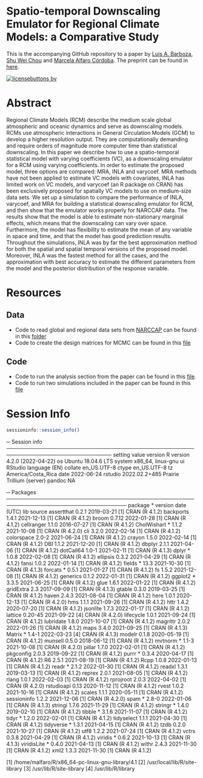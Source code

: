 # Spatio-temporal Downscaling Emulator for Regional Climate Models: a Comparative Study

This is the accompanying GitHub repository to a paper by [Luis A. Barboza](https://github.com/luisbarboza27), [Shu Wei Chou](https://github.com/shuwei325) and [Marcela Alfaro Córdoba](https://github.com/malfaro2). The preprint can be found in [here](https://arxiv.org/abs/2206.03914).

[![licensebuttons
by](https://licensebuttons.net/l/by-nc/4.0//88x31.png)](https://creativecommons.org/licenses/by/4.0)


# Abstract

Regional Climate Models (RCM) describe the medium scale global atmospheric and oceanic dynamics and serve as downscaling models. RCMs use atmospheric interactions in General Circulation Models (GCM) to develop a higher resolution output. They are computationally demanding and require orders of magnitude more computer time than statistical downscaling. In this paper we describe how to use a spatio-temporal statistical model with varying coefficients (VC), as a downscaling emulator for a RCM using varying coefficients. In order to estimate the proposed model, three options are compared: MRA, INLA and varycoef. MRA methods have not been applied to estimate VC models with covariates, INLA has limited work on VC models, and varycoef (an R package on CRAN) has been exclusively proposed for spatially VC models to use on medium-size data sets. We set up a simulation to compare the performance of INLA, varycoef, and MRA for building a statistical downscaling emulator for RCM, and then show that the emulator works properly for NARCCAP data. The results show that the model is able to estimate non-stationary marginal effects, which means that the downscaling can vary over space. Furthermore, the model has flexibility to estimate the mean of any variable in space and time, and that the model has good prediction results. Throughout the simulations, INLA was by far the best approximation method for both the spatial and spatial temporal versions of the proposed model. Moreover, INLA was the fastest method for all the cases, and the approximation with best accuracy to estimate the different parameters from the model and the posterior distribution of the response variable.

# Resources

## Data

* Code to read global and regional data sets from [NARCCAP](https://www.earthsystemgrid.org/project/narccap.html) can be found in this [folder](https://github.com/LEA-UCR/MRA-ST/tree/master/Data_ST)
* Code to create the design matrices for MCMC can be found in this [file](https://github.com/LEA-UCR/MRA-ST/blob/master/Data_ST/create.designMatricesMCMC.R)

## Code

* Code to run the analysis section from the paper can be found in this [file](https://github.com/LEA-UCR/MRA-ST/tree/master/MCMC_NARCCAP).
* Code to run two simulations included in the paper can be found in this [file]()



# Session Info

``` r
sessioninfo::session_info()
```

─ Session info ──────────────────────────────────────────────────────────────────────────────
 setting  value
 version  R version 4.2.0 (2022-04-22)
 os       Ubuntu 18.04.6 LTS
 system   x86_64, linux-gnu
 ui       RStudio
 language (EN)
 collate  en_US.UTF-8
 ctype    en_US.UTF-8
 tz       America/Costa_Rica
 date     2022-06-24
 rstudio  2022.02.2+485 Prairie Trillium (server)
 pandoc   NA

─ Packages ──────────────────────────────────────────────────────────────────────────────────
 package     * version date (UTC) lib source
 assertthat    0.2.1   2019-03-21 [1] CRAN (R 4.1.2)
 backports     1.4.1   2021-12-13 [1] CRAN (R 4.1.2)
 broom         0.7.12  2022-01-28 [1] CRAN (R 4.1.2)
 cellranger    1.1.0   2016-07-27 [1] CRAN (R 4.1.2)
 CholWishart * 1.1.2   2021-10-08 [1] CRAN (R 4.2.0)
 cli           3.2.0   2022-02-14 [1] CRAN (R 4.1.2)
 colorspace    2.0-2   2021-06-24 [1] CRAN (R 4.1.2)
 crayon        1.5.0   2022-02-14 [1] CRAN (R 4.1.2)
 DBI           1.1.2   2021-12-20 [1] CRAN (R 4.1.2)
 dbplyr        2.1.1   2021-04-06 [1] CRAN (R 4.1.2)
 dotCall64     1.0-1   2021-02-11 [1] CRAN (R 4.1.3)
 dplyr       * 1.0.8   2022-02-08 [1] CRAN (R 4.1.2)
 ellipsis      0.3.2   2021-04-29 [1] CRAN (R 4.1.2)
 fansi         1.0.2   2022-01-14 [1] CRAN (R 4.1.2)
 fields      * 13.3    2021-10-30 [1] CRAN (R 4.1.3)
 forcats     * 0.5.1   2021-01-27 [1] CRAN (R 4.1.2)
 fs            1.5.2   2021-12-08 [1] CRAN (R 4.1.2)
 generics      0.1.2   2022-01-31 [1] CRAN (R 4.1.2)
 ggplot2     * 3.3.5   2021-06-25 [1] CRAN (R 4.1.2)
 glue          1.6.1   2022-01-22 [1] CRAN (R 4.1.2)
 gridExtra     2.3     2017-09-09 [1] CRAN (R 4.1.3)
 gtable        0.3.0   2019-03-25 [1] CRAN (R 4.1.2)
 haven         2.4.3   2021-08-04 [1] CRAN (R 4.1.2)
 here          1.0.1   2020-12-13 [1] CRAN (R 4.2.0)
 hms           1.1.1   2021-09-26 [1] CRAN (R 4.1.2)
 httr          1.4.2   2020-07-20 [1] CRAN (R 4.1.2)
 jsonlite      1.7.3   2022-01-17 [1] CRAN (R 4.1.2)
 lattice       0.20-45 2021-09-22 [4] CRAN (R 4.2.0)
 lifecycle     1.0.1   2021-09-24 [1] CRAN (R 4.1.2)
 lubridate     1.8.0   2021-10-07 [1] CRAN (R 4.1.2)
 magrittr      2.0.2   2022-01-26 [1] CRAN (R 4.1.2)
 maps          3.4.0   2021-09-25 [1] CRAN (R 4.1.3)
 Matrix      * 1.4-1   2022-03-23 [4] CRAN (R 4.1.3)
 modelr        0.1.8   2020-05-19 [1] CRAN (R 4.1.2)
 munsell       0.5.0   2018-06-12 [1] CRAN (R 4.1.2)
 mvtnorm     * 1.1-3   2021-10-08 [1] CRAN (R 4.2.0)
 pillar        1.7.0   2022-02-01 [1] CRAN (R 4.1.2)
 pkgconfig     2.0.3   2019-09-22 [1] CRAN (R 4.1.2)
 purrr       * 0.3.4   2020-04-17 [1] CRAN (R 4.1.2)
 R6            2.5.1   2021-08-19 [1] CRAN (R 4.1.2)
 Rcpp          1.0.8   2022-01-13 [1] CRAN (R 4.1.2)
 readr       * 2.1.2   2022-01-30 [1] CRAN (R 4.1.2)
 readxl        1.3.1   2019-03-13 [1] CRAN (R 4.1.2)
 reprex        2.0.1   2021-08-05 [1] CRAN (R 4.1.2)
 rlang         1.0.1   2022-02-03 [1] CRAN (R 4.1.2)
 rprojroot     2.0.3   2022-04-02 [1] CRAN (R 4.2.0)
 rstudioapi    0.13    2020-11-12 [1] CRAN (R 4.1.2)
 rvest         1.0.2   2021-10-16 [1] CRAN (R 4.1.2)
 scales        1.1.1   2020-05-11 [1] CRAN (R 4.1.2)
 sessioninfo   1.2.2   2021-12-06 [1] CRAN (R 4.2.0)
 spam        * 2.8-0   2022-01-06 [1] CRAN (R 4.1.3)
 stringi       1.7.6   2021-11-29 [1] CRAN (R 4.1.2)
 stringr     * 1.4.0   2019-02-10 [1] CRAN (R 4.1.2)
 tibble      * 3.1.6   2021-11-07 [1] CRAN (R 4.1.2)
 tidyr       * 1.2.0   2022-02-01 [1] CRAN (R 4.1.2)
 tidyselect    1.1.1   2021-04-30 [1] CRAN (R 4.1.2)
 tidyverse   * 1.3.1   2021-04-15 [1] CRAN (R 4.1.2)
 tzdb          0.2.0   2021-10-27 [1] CRAN (R 4.1.2)
 utf8          1.2.2   2021-07-24 [1] CRAN (R 4.1.2)
 vctrs         0.3.8   2021-04-29 [1] CRAN (R 4.1.2)
 viridis     * 0.6.2   2021-10-13 [1] CRAN (R 4.1.3)
 viridisLite * 0.4.0   2021-04-13 [1] CRAN (R 4.1.2)
 withr         2.4.3   2021-11-30 [1] CRAN (R 4.1.2)
 xml2          1.3.3   2021-11-30 [1] CRAN (R 4.1.2)

 [1] /home/malfaro/R/x86_64-pc-linux-gnu-library/4.1
 [2] /usr/local/lib/R/site-library
 [3] /usr/lib/R/site-library
 [4] /usr/lib/R/library

